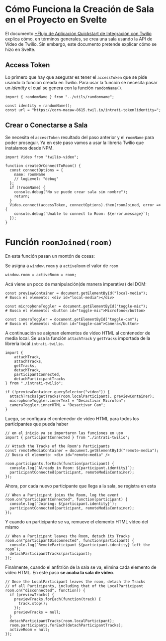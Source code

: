 # Cómo Funciona la Creación de Sala en el Proyecto en Svelte
El documento [+Flujo de Aplicación Quickstart de Integración con Twilio](https://paper.dropbox.com/doc/Flujo-de-Aplicacion-Quickstart-de-Integracion-con-Twilio-PRH5c5W9mSQKOj5G2sDMe) explica cómo, en términos generales, se crea una sala usando la API de Vídeo de Twilio. Sin embargo, este documento pretende explicar cómo se hizo en Svelte.

## Access Token

Lo primero que hay que asegurar es tener el `accessToken` que se pide usando la función creada en Twilio. Para usar la función se necesita pasar un *identity* el cual se genera con la función `randomName()`.


    import { randomName } from "../utils/randomname";
    
    const identity = randomName();
    const url = "https://corn-macaw-8615.twil.io/intrati-token?identity=";
## Crear o Conectarse a Sala

Se necesita el `accessToken` resultado del paso anterior y el `roomName` para poder proseguir. Ya en este paso vamos a usar la librería Twilio que instalamos desde NPM.

    import Video from "twilio-video";
    
    function createOrConnectToRoom() {
      const connectOptions = {
        name: roomName
        // logLevel: "debug"
      };
      if (!roomName) {
        console.debug("No se puede crear sala sin nombre");
        return;
      }
      Video.connect(accessToken, connectOptions).then(roomJoined, error => {
        console.debug(`Unable to connect to Room: ${error.message}`);
      });
    }
# Función `roomJoined(room)`

En esta función pasan un montón de cosas:

Se asigna a `window.room` y a `activeRoom` el valor de `room`

    window.room = activeRoom = room;

Acá viene un poco de manipulación(de manera imperativa) del DOM:

    const previewContainer = document.getElementById("local-media");
    # Busca el elemento: <div id="local-media"></div>
    
    const microphoneToggler = document.getElementById("toggle-mic");
    # Busca el elemento: <button id="toggle-mic">Microfono</button>
    
    const cameraToggler = document.getElementById("toggle-cam");
    # Busca el elemento: <button id="toggle-cam">Camera</button>

A continuación se asignan elementos de vídeo HTML al contenedor de media local.  Se usa la función `attachTrack` y `getTracks` importada de la librería local `intrati-twilio`.

    import {
        attachTrack,
        attachTracks,
        getTracks,
        detachTrack,
        participantConnected,
        detachParticipantTracks
    } from "./intrati-twilio";
    
    if (!previewContainer.querySelector("video")) {
      attachTracks(getTracks(room.localParticipant), previewContainer);
      microphoneToggler.innerText = "Desactivar Microfon";
      cameraToggler.innerHTML = "Desactivar Cam";
    }

Luego, se configura el contenedor de vídeo HTML para todos los participantes que pueda haber

    // en el inicio ya se importaron las funciones en uso
    import { participantConnected } from "./intrati-twilio";
    
    // Attach the Tracks of the Room's Participants
    const remoteMediaContainer = document.getElementById("remote-media");
    // Busca el elemento: <div id="remote-media" />
    
    room.participants.forEach(function(participant) {
      console.log(`Already in Room: ${participant.identity}`);
      participantConnected(participant, remoteMediaContainer);
    });

Ahora, por cada nuevo participante que llega a la sala, se registra en esta

    // When a Participant joins the Room, log the event
    room.on("participantConnected", function(participant) {
      console.log(`Joining: ${participant.identity}`);
      participantConnected(participant, remoteMediaContainer);
    });

Y cuando un participante se va, remueve el elemento HTML vídeo del mismo

    // When a Participant leaves the Room, detach its Tracks
    room.on("participantDisconnected", function(participant) {
      console.log(`RemoteParticipant ${participant.identity} left the room`);
      detachParticipantTracks(participant);
    });

Finalmente, cuando el anfitrión de la sala se va, elimina cada elemento de vídeo HTML. En este paso **se acaba la sala de vídeo**.

    // Once the LocalParticipant leaves the room, detach the Tracks
    // of all Participants, including that of the LocalParticipant
    room.on("disconnected", function() {
      if (previewTracks) {
        previewTracks.forEach(function(track) {
          track.stop();
        });
        previewTracks = null;
      }
      detachParticipantTracks(room.localParticipant);
      room.participants.forEach(detachParticipantTracks);
      activeRoom = null;
    });

